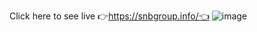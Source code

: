 Click here to see live 👉https://snbgroup.info/👈
![image](https://user-images.githubusercontent.com/101416092/228737478-4bf1569d-eb88-45f7-a3c5-e4b0325c832b.png)
